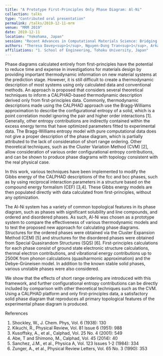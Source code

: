```yaml
---
title: "A Prototype First-Principles Only Phase Diagram: Al-Ni"
collection: talks
type: "Contributed oral presentation"
permalink: /talks/2019-12-11-mrm
venue: "MRM 2019"
date: 2019-12-11
location: "Yokohama, Japan"
session: "Recent Advances in Computational Materials Science: Bridging Computations and Experiments"
authors: "Theresa Davey<sup>1</sup>, Nguyen-Dung Tran<sup>1</sup>, Arkapol Saengdeejing<sup>1</sup>, Ying Chen<sup>1</sup>"
affiliations: "1. School of Engineering, Tohoku University, Japan"
---
```


Phase diagrams calculated entirely from first-principles have the potential to reduce time and expense in investigations for materials design by providing important thermodynamic information on new material systems at the prediction stage. However, it is still difficult to create a thermodynamic description of most systems using only calculated data and conventional methods. An approach is proposed that considers several theoretical techniques to inform a CALPHAD-based thermodynamic description derived only from first-principles data. 
Commonly, thermodynamic descriptions made using the CALPHAD approach use the Bragg-Williams approximation to describe the configurational entropy of a solid, which is a point correlation model ignoring the pair and higher order interactions [1]. Generally, other entropy contributions are indirectly contained within the excess energy terms that have optimized parameters fitted to experimental data. The Bragg-Williams entropy model with pure computational data does not give a proper description of the phase diagram, which is partially attributed to the lack of consideration of short range ordering. Other theoretical techniques, such as the Cluster Variation Method (CVM) [2], allow consideration of various order configurational entropy contributions, and can be shown to produce phase diagrams with topology consistent with the real physical case. 

In this work, various techniques have been implemented to modify the Gibbs energy of the CALPHAD descriptions of the fcc and bcc phases, such as by using reciprocal interaction parameters in a structure based on the compound energy formalism (CEF) [3,4]. These Gibbs energy models are then populated directly with data calculated from first-principles, without any optimization. 

The Al-Ni system has a variety of common topological features in its phase diagram, such as phases with significant solubility and line compounds, and ordered and disordered phases. As such, Al-Ni was chosen as a prototype system to compare the effectiveness of various thermodynamic models and to test the proposed new approach for calculating phase diagrams. Structures for the ordered phases were obtained via the Cluster Expansion Method (CEM) [5] and structures for the disordered phases were obtained from Special Quasirandom Structures (SQS) [6]. First-principles calculations for each phase consist of ground state electronic structure calculations, thermal electron contributions, and vibrational energy contributions up to 2500K from phonon calculations (quasiharmonic approximation) and the Debye-Grüneisen model. In addition to the known stable solid phases, various unstable phases were also considered. 

We show that the effects of short range ordering are introduced with this framework, and further configurational entropy contributions can be directly included by comparison with other theoretical techniques such as the CVM. Using a CALPHAD platform and only first-principles data, a satisfactory solid phase diagram that reproduces all primary topological features of the experimental phase diagram is produced.

References   
1) Shockley, W., J. Chem. Phys, Vol. 6 (1938): 130  
2) Kikuchi, R., Physical Review, Vol. 81 Issue 6 (1951): 988  
3) Kusoffsky, A., et al., Calphad, Vol. 25 No. 4 (2001): 549  
4) Abe, T and Shimono, M., Calphad, Vol. 45 (2014): 40  
5) Sanchez, J.M., et al., Physica A, Vol. 123 Issues 1-2 (1984): 334  
6) Zunger, A., et al., Physical Review Letters, Vol. 65 No. 3 (1990): 353  



